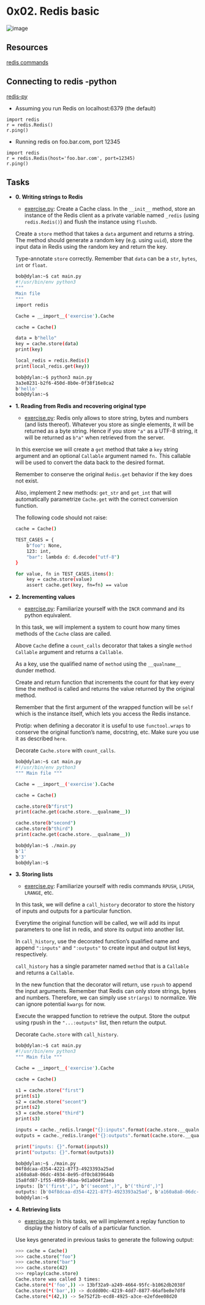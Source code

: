 # 0x02. Redis basic

![image](https://user-images.githubusercontent.com/62617476/223486077-4c0423fb-edad-4048-b52d-b6f8daafb132.png)

## Resources

[redis commands](https://redis.io/commands/)

## Connecting to redis -python

[redis-py](https://redis-py.readthedocs.io/en/stable/)

- Assuming you run Redis on localhost:6379 (the default)

```
import redis
r = redis.Redis()
r.ping()
```

- Running redis on foo.bar.com, port 12345

```
import redis
r = redis.Redis(host='foo.bar.com', port=12345)
r.ping()
```

## Tasks

* **0. Writing strings to Redis**
  * [exercise.py](./exercise.py): Create a Cache class. In the `__init__` method, store an instance of the Redis client as a private variable named `_redis` (using `redis.Redis()`) and flush the instance using `flushdb`.

  Create a `store` method that takes a `data` argument and returns a string. The method should generate a random key (e.g. using `uuid`), store the input data in Redis using the random key and return the key.

  Type-annotate `store` correctly. Remember that `data` can be a `str`, `bytes`, `int` or `float`.

    ```bash
    bob@dylan:~$ cat main.py
    #!/usr/bin/env python3
    """
    Main file
    """
    import redis

    Cache = __import__('exercise').Cache

    cache = Cache()

    data = b"hello"
    key = cache.store(data)
    print(key)

    local_redis = redis.Redis()
    print(local_redis.get(key))

    bob@dylan:~$ python3 main.py
    3a3e8231-b2f6-450d-8b0e-0f38f16e8ca2
    b'hello'
    bob@dylan:~$
    ```

* **1. Reading from Redis and recovering original type**
  * [exercise.py](./exercise.py): Redis only allows to store string, bytes and numbers (and lists thereof). Whatever you store as single elements, it will be returned as a byte string. Hence if you store `"a"` as a UTF-8 string, it will be returned as `b"a"` when retrieved from the server.

  In this exercise we will create a `get` method that take a `key` string argument and an optional `Callable` argument named `fn.` This callable will be used to convert the data back to the desired format.

  Remember to conserve the original `Redis.get` behavior if the key does not exist.

  Also, implement 2 new methods: `get_str` and `get_int` that will automatically parametrize `Cache.get` with the correct conversion function.

  The following code should not raise:

    ```bash
    cache = Cache()

    TEST_CASES = {
        b"foo": None,
        123: int,
        "bar": lambda d: d.decode("utf-8")
    }

    for value, fn in TEST_CASES.items():
        key = cache.store(value)
        assert cache.get(key, fn=fn) == value
    ```

* **2. Incrementing values**
  * [exercise.py](./exercise.py): Familiarize yourself with the `INCR` command and its python equivalent.

  In this task, we will implement a system to count how many times methods of the `Cache` class are called.

  Above `Cache` define a `count_calls` decorator that takes a single `method` `Callable` argument and returns a `Callable`.

  As a key, use the qualified name of `method` using the `__qualname__` dunder method.

  Create and return function that increments the count for that key every time the method is called and returns the value returned by the original method.

  Remember that the first argument of the wrapped function will be `self` which is the instance itself, which lets you access the Redis instance.

  Protip: when defining a decorator it is useful to use `functool.wraps` to conserve the original function’s name, docstring, etc. Make sure you use it as described `here`.

  Decorate `Cache.store` with `count_calls`.

    ```bash
    bob@dylan:~$ cat main.py
    #!/usr/bin/env python3
    """ Main file """

    Cache = __import__('exercise').Cache

    cache = Cache()

    cache.store(b"first")
    print(cache.get(cache.store.__qualname__))

    cache.store(b"second")
    cache.store(b"third")
    print(cache.get(cache.store.__qualname__))

    bob@dylan:~$ ./main.py
    b'1'
    b'3'
    bob@dylan:~$
    ```

* **3. Storing lists**
  * [exercise.py](./exercise.py): Familiarize yourself with redis commands `RPUSH`, `LPUSH`, `LRANGE`, etc.

  In this task, we will define a `call_history` decorator to store the history of inputs and outputs for a particular function.

  Everytime the original function will be called, we will add its input parameters to one list in redis, and store its output into another list.

  In `call_history`, use the decorated function’s qualified name and append `":inputs"` and `":outputs"` to create input and output list keys, respectively.

  `call_history` has a single parameter named `method` that is a `Callable` and returns a `Callable`.

  In the new function that the decorator will return, use `rpush` to append the input arguments. Remember that Redis can only store strings, bytes and numbers. Therefore, we can simply use `str(args)` to normalize. We can ignore potential `kwargs` for now.

  Execute the wrapped function to retrieve the output. Store the output using rpush in the `"...:outputs"` list, then return the output.

  Decorate `Cache.store` with `call_history`.

    ```bash
    bob@dylan:~$ cat main.py
    #!/usr/bin/env python3
    """ Main file """

    Cache = __import__('exercise').Cache

    cache = Cache()

    s1 = cache.store("first")
    print(s1)
    s2 = cache.store("secont")
    print(s2)
    s3 = cache.store("third")
    print(s3)

    inputs = cache._redis.lrange("{}:inputs".format(cache.store.__qualname__), 0, -1)
    outputs = cache._redis.lrange("{}:outputs".format(cache.store.__qualname__), 0, -1)

    print("inputs: {}".format(inputs))
    print("outputs: {}".format(outputs))

    bob@dylan:~$ ./main.py
    04f8dcaa-d354-4221-87f3-4923393a25ad
    a160a8a8-06dc-4934-8e95-df0cb839644b
    15a8fd87-1f55-4059-86aa-9d1a0d4f2aea
    inputs: [b"('first',)", b"('secont',)", b"('third',)"]
    outputs: [b'04f8dcaa-d354-4221-87f3-4923393a25ad', b'a160a8a8-06dc-4934-8e95-df0cb839644b', b'15a8fd87-1f55-4059-86aa-9d1a0d4f2aea']
    bob@dylan:~$
    ```

* **4. Retrieving lists**
  * [exercise.py](./exercise.py): In this tasks, we will implement a replay function to display the history of calls of a particular function.

  Use keys generated in previous tasks to generate the following output:

    ```bash
    >>> cache = Cache()
    >>> cache.store("foo")
    >>> cache.store("bar")
    >>> cache.store(42)
    >>> replay(cache.store)
    Cache.store was called 3 times:
    Cache.store(*('foo',)) -> 13bf32a9-a249-4664-95fc-b1062db2038f
    Cache.store(*('bar',)) -> dcddd00c-4219-4dd7-8877-66afbe8e7df8
    Cache.store(*(42,)) -> 5e752f2b-ecd8-4925-a3ce-e2efdee08d20
    ```
